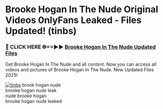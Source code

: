 # Brooke Hogan In The Nude Original Videos 0nlyFans Leaked - Files Updated! (tinbs)

<h3>🔴 CLICK HERE 🌐==►► <a href="https://tinyurl.com/yc6ubb5a" rel="nofollow">Brooke Hogan In The Nude Updated Files</a></h3>

Get Brooke Hogan In The Nude and all content. Now you can access all videos and pictures of Brooke Hogan In The Nude. New Updated Files 2025!

[![tinbs](https://i.imgur.com/7eu0CRL.gif)](https://tinyurl.com/yc6ubb5a)
brook hogan nude<br>
brooke hogan nude leak<br>
nude brooke hogan<br>
brooke hogan nude leaked